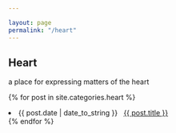 ```yaml
---

layout: page
permalink: "/heart"
---
```


## Heart

a place for expressing matters of the heart

{% for post in site.categories.heart %}
 <li><span>{{ post.date | date_to_string }}</span> &nbsp; <a href="{{ post.url }}">{{ post.title }}</a></li>
{% endfor %}